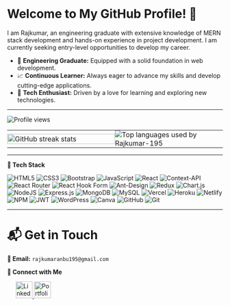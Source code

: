# Welcome to My GitHub Profile! 👋

<!-- Introduction section -->
I am Rajkumar, an engineering graduate with extensive knowledge of MERN stack development and hands-on experience in project development. I am currently seeking entry-level opportunities to develop my career.

- 🌱 **Engineering Graduate:** Equipped with a solid foundation in web development.
- 📈 **Continuous Learner:** Always eager to advance my skills and develop cutting-edge applications.
- 💞 **Tech Enthusiast:** Driven by a love for learning and exploring new technologies.

---

<!-- Displays the number of profile views -->
<p align="left">
  <img src="https://komarev.com/ghpvc/?username=rajkumar-195&label=Profile%20views&color=0e75b6&style=flat" alt="Profile views" />
</p>

<!-- Displays GitHub stats and streaks -->
<p align="left">
  <table style="width: 100%; border-collapse: collapse;">
    <tr>
      <td style="width: 50%; padding: 0; border: none;">
        <!-- GitHub streak stats -->
        <img align="center" src="https://github-readme-streak-stats.herokuapp.com/?user=rajkumar-195&theme=radical&hide_border=true" alt="GitHub streak stats" style="width: 100%; height: auto;" />
      </td>
      <td style="width: 50%; padding: 0; border: none;">
        <!-- GitHub user stats -->
        <img align="center" src="https://github-readme-stats.vercel.app/api/top-langs?username=rajkumar-195&show_icons=true&locale=en&layout=compact&theme=radical" alt="Top languages used by Rajkumar-195"/>
      </td>
    </tr>
  </table>
</p>

---

<!-- Tech Stack section -->
**🔗 Tech Stack**

<!-- Tech stack badges -->
![HTML5](https://img.shields.io/badge/html5-%23E34F26.svg?style=for-the-badge&logo=html5&logoColor=white)
![CSS3](https://img.shields.io/badge/css3-%231572B6.svg?style=for-the-badge&logo=css3&logoColor=white)
![Bootstrap](https://img.shields.io/badge/bootstrap-%238511FA.svg?style=for-the-badge&logo=bootstrap&logoColor=white)
![JavaScript](https://img.shields.io/badge/javascript-%23323330.svg?style=for-the-badge&logo=javascript&logoColor=%23F7DF1E)
![React](https://img.shields.io/badge/react-%2320232a.svg?style=for-the-badge&logo=react&logoColor=%2361DAFB)
![Context-API](https://img.shields.io/badge/Context--Api-000000?style=for-the-badge&logo=react)
![React Router](https://img.shields.io/badge/React_Router-CA4245?style=for-the-badge&logo=react-router&logoColor=white)
![React Hook Form](https://img.shields.io/badge/React%20Hook%20Form-%23EC5990.svg?style=for-the-badge&logo=reacthookform&logoColor=white)
![Ant-Design](https://img.shields.io/badge/-AntDesign-%230170FE?style=for-the-badge&logo=ant-design&logoColor=white)
![Redux](https://img.shields.io/badge/redux-%23593d88.svg?style=for-the-badge&logo=redux&logoColor=white)
![Chart.js](https://img.shields.io/badge/chart.js-F5788D.svg?style=for-the-badge&logo=chart.js&logoColor=white)
![NodeJS](https://img.shields.io/badge/node.js-6DA55F?style=for-the-badge&logo=node.js&logoColor=white)
![Express.js](https://img.shields.io/badge/express.js-%23404d59.svg?style=for-the-badge&logo=express&logoColor=%2361DAFB)
![MongoDB](https://img.shields.io/badge/MongoDB-%234ea94b.svg?style=for-the-badge&logo=mongodb&logoColor=white)
![MySQL](https://img.shields.io/badge/mysql-4479A1.svg?style=for-the-badge&logo=mysql&logoColor=white)
![Vercel](https://img.shields.io/badge/vercel-%23000000.svg?style=for-the-badge&logo=vercel&logoColor=white)
![Heroku](https://img.shields.io/badge/heroku-%23430098.svg?style=for-the-badge&logo=heroku&logoColor=white)
![Netlify](https://img.shields.io/badge/netlify-%23000000.svg?style=for-the-badge&logo=netlify&logoColor=#00C7B7)
![NPM](https://img.shields.io/badge/NPM-%23CB3837.svg?style=for-the-badge&logo=npm&logoColor=white)
![JWT](https://img.shields.io/badge/JWT-black?style=for-the-badge&logo=JSON%20web%20tokens)
![WordPress](https://img.shields.io/badge/WordPress-%23117AC9.svg?style=for-the-badge&logo=WordPress&logoColor=white)
![Canva](https://img.shields.io/badge/Canva-%2300C4CC.svg?style=for-the-badge&logo=Canva&logoColor=white)
![GitHub](https://img.shields.io/badge/github-%23121011.svg?style=for-the-badge&logo=github&logoColor=white)
![Git](https://img.shields.io/badge/git-%23F05033.svg?style=for-the-badge&logo=git&logoColor=white)

---

<!-- Contact Information -->
# 📬 Get in Touch

**📧 Email:** `rajkumaranbu195@gmail.com`

**🔗 Connect with Me**

<div style="padding-left: 20px;">
  <!-- LinkedIn badge -->
  <a href="https://www.linkedin.com/in/rajkumar-info/" target="_blank">
    <img src="https://img.shields.io/static/v1?message=LinkedIn&logo=linkedin&label=&color=0077B5&logoColor=white&labelColor=&style=for-the-badge" height="39" alt="LinkedIn logo" />
  </a>
  <!-- Portfolio badge -->
  <a href="https://rajkumar-portfolio-35.vercel.app/" target="_blank">
    <img src="https://img.shields.io/static/v1?message=Portfolio&logo=web&label=&color=90EE90&logoColor=white&labelColor=&style=for-the-badge" height="39" alt="Portfolio logo" />
  </a>
</div>
